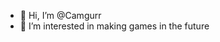 - 👋 Hi, I’m @Camgurr
- 👀 I’m interested in making games in the future

<!---
Matylda-Gawior/Matylda-Gawior is a ✨ special ✨ repository because its `README.md` (this file) appears on your GitHub profile.
You can click the Preview link to take a look at your changes.
--->
